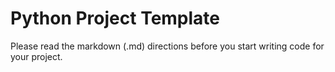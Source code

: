 # Python Project Template
Please read the markdown (.md) directions before you start writing code for your project.
